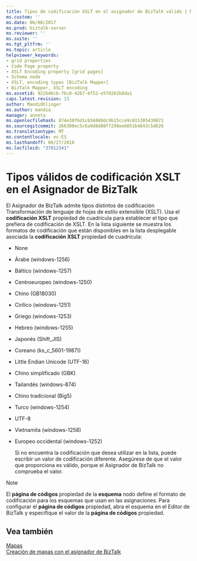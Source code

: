 ```yaml
---
title: Tipos de codificación XSLT en el asignador de BizTalk válido | Microsoft Docs
ms.custom: ''
ms.date: 06/08/2017
ms.prod: biztalk-server
ms.reviewer: ''
ms.suite: ''
ms.tgt_pltfrm: ''
ms.topic: article
helpviewer_keywords:
- grid properties
- Code Page property
- XSLT Encoding property [grid pages]
- Schema node
- XSLT, encoding types [BizTalk Mapper]
- BizTalk Mapper, XSLT encoding
ms.assetid: 922b46cb-7bc8-4267-bf52-e5f0262b8da1
caps.latest.revision: 13
author: MandiOhlinger
ms.author: mandia
manager: anneta
ms.openlocfilehash: 874e30f6d1cb56880dc9b15cce9c815305430871
ms.sourcegitcommit: 266308ec5c6a9d8d80ff298ee6051b4843c5d626
ms.translationtype: MT
ms.contentlocale: es-ES
ms.lasthandoff: 06/27/2018
ms.locfileid: "37012341"
---
```

# <a name="valid-biztalk-mapper-xslt-encoding-types"></a>Tipos válidos de codificación XSLT en el Asignador de BizTalk
El Asignador de BizTalk admite tipos distintos de codificación Transformación de lenguaje de hojas de estilo extensible (XSLT). Usa el **codificación XSLT** propiedad de cuadrícula para establecer el tipo que prefiera de codificación de XSLT. En la lista siguiente se muestra los formatos de codificación que están disponibles en la lista desplegable asociada la **codificación XSLT** propiedad de cuadrícula:  
  
- None  
  
- Árabe (windows-1256)  
  
- Báltico (windows-1257)  
  
- Centroeuropeo (windows-1250)  
  
- Chino (GB18030)  
  
- Cirílico (windows-1251)  
  
- Griego (windows-1253)  
  
- Hebreo (windows-1255)  
  
- Japonés (Shift_JIS)  
  
- Coreano (ks_c_5601-1987))  
  
- Little Endian Unicode (UTF-16)  
  
- Chino simplificado (GBK)  
  
- Tailandés (windows-874)  
  
- Chino tradicional (Big5)  
  
- Turco (windows-1254)  
  
- UTF-8  
  
- Vietnamita (windows-1258)  
  
- Europeo occidental (windows-1252)  
  
  Si no encuentra la codificación que desea utilizar en la lista, puede escribir un valor de codificación diferente. Asegúrese de que el valor que proporciona es válido, porque el Asignador de BizTalk no comprueba el valor.  
  
> [!NOTE]
>  El **página de códigos** propiedad de la **esquema** nodo define el formato de codificación para los esquemas que usan en las asignaciones. Para configurar el **página de códigos** propiedad, abra el esquema en el Editor de BizTalk y especifique el valor de la **página de códigos** propiedad.  
  
## <a name="see-also"></a>Vea también  
 [Mapas](../core/maps.md)   
 [Creación de mapas con el asignador de BizTalk](../core/creating-maps-using-biztalk-mapper.md)